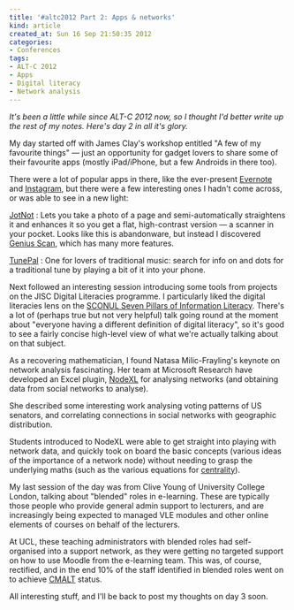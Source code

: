 ```yaml
---
title: '#altc2012 Part 2: Apps & networks'
kind: article
created_at: Sun 16 Sep 21:50:35 2012
categories:
- Conferences
tags:
- ALT-C 2012
- Apps
- Digital literacy
- Network analysis
---
```


*It's been a little while since ALT-C 2012 now, so I thought I'd better write up the rest of my notes. Here's day 2 in all it's glory.*

My day started off with James Clay's workshop entitled "A few of my favourite things" — just an opportunity for gadget lovers to share some of their favourite apps (mostly iPad/iPhone, but a few Androids in there too).

There were a lot of popular apps in there, like the ever-present [Evernote](http://evernote.com/) and [Instagram](http://instagram.com/), but there were a few interesting ones I hadn't come across, or was able to see in a new light:

[JotNot](http://en.wikipedia.org/wiki/JotNot!_Scan)
: Lets you take a photo of a page and semi-automatically straightens it and enhances it so you get a flat, high-contrast version — a scanner in your pocket. Looks like this is abandonware, but instead I discovered [Genius Scan](http://www.thegrizzlylabs.com/genius-scan/), which has many more features.

[TunePal](http://tunepal.org/)
: One for lovers of traditional music: search for info on and dots for a traditional tune by playing a bit of it into your phone.

Next followed an interesting session introducing some tools from projects on the JISC Digital Literacies programme. I particularly liked the digital literacies lens on the [SCONUL Seven Pillars of Information Literacy](https://www.sconul.ac.uk/groups/information_literacy/seven_pillars.html). There's a lot of (perhaps true but not very helpful) talk going round at the moment about "everyone having a different definition of digital literacy", so it's good to see a fairly concise high-level view of what we're actually talking about on that subject.

As a recovering mathematician, I found Natasa Milic-Frayling's keynote on network analysis fascinating. Her team at Microsoft Research have developed an Excel plugin, [NodeXL](http://research.microsoft.com/en-us/projects/nodexl/) for analysing networks (and obtaining data from social networks to analyse).

She described some interesting work analysing voting patterns of US senators, and correlating connections in social networks with geographic distribution.

Students introduced to NodeXL were able to get straight into playing with network data, and quickly took on board the basic concepts (various ideas of the importance of a network node) without needing to grasp the underlying maths (such as the various equations for [centrality](http://en.wikipedia.org/wiki/Centrality)).

My last session of the day was from Clive Young of University College London, talking about "blended" roles in e-learning. These are typically those people who provide general admin support to lecturers, and are increasingly being expected to managed VLE modules and other online elements of courses on behalf of the lecturers.

At UCL, these teaching administrators with blended roles had self-organised into a support network, as they were getting no targeted support on how to use Moodle from the e-learning team. This was, of course, rectified, and in the end 10% of the staff identified in blended roles went on to achieve [CMALT](http://www.alt.ac.uk/get-involved/certified-membership) status.

All interesting stuff, and I'll be back to post my thoughts on day 3 soon.
